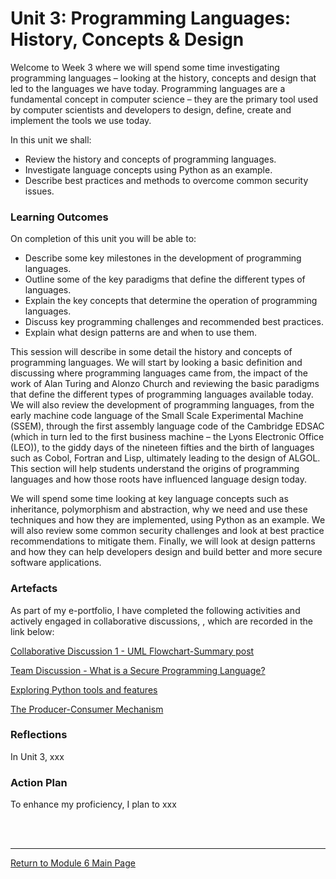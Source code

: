# Unit 3: Programming Languages: History, Concepts & Design

Welcome to Week 3 where we will spend some time investigating programming languages – looking at the history, concepts and design that led to the languages we have today. Programming languages are a fundamental concept in computer science – they are the primary tool used by computer scientists and developers to design, define, create and implement the tools we use today.

In this unit we shall:
 - Review the history and concepts of programming languages.
 - Investigate language concepts using Python as an example.
 - Describe best practices and methods to overcome common security issues.

### Learning Outcomes
On completion of this unit you will be able to:
 - Describe some key milestones in the development of programming languages.
 - Outline some of the key paradigms that define the different types of languages.
 - Explain the key concepts that determine the operation of programming languages.
 - Discuss key programming challenges and recommended best practices.
 - Explain what design patterns are and when to use them.

This session will describe in some detail the history and concepts of programming languages. We will start by looking a basic definition and discussing where programming languages came from, the impact of the work of Alan Turing and Alonzo Church and reviewing the basic paradigms that define the different types of programming languages available today. We will also review the development of programming languages, from the early machine code language of the Small Scale Experimental Machine (SSEM), through the first assembly language code of the Cambridge EDSAC (which in turn led to the first business machine – the Lyons Electronic Office (LEO)), to the giddy days of the nineteen fifties and the birth of languages such as Cobol, Fortran and Lisp, ultimately leading to the design of ALGOL. This section will help students understand the origins of programming languages and how those roots have influenced language design today.

We will spend some time looking at key language concepts such as inheritance, polymorphism and abstraction, why we need and use these techniques and how they are implemented, using Python as an example. We will also review some common security challenges and look at best practice recommendations to mitigate them. Finally, we will look at design patterns and how they can help developers design and build better and more secure software applications.

### Artefacts 
As part of my e-portfolio, I have completed the following activities and actively engaged in collaborative discussions, , which are recorded in the link below:

[Collaborative Discussion 1 - UML Flowchart-Summary post](SSD_Unit03_Summary.pdf)

[Team Discussion - What is a Secure Programming Language?](SSD_Unit03_TeamActivity.md) 

[Exploring Python tools and features](SSD_Unit03_Activity1.md) 

[The Producer-Consumer Mechanism](SSD_Unit03_Activity2.md) 


### Reflections
In Unit 3, xxx

### Action Plan
To enhance my proficiency, I plan to xxx

<br><br>

--- 

[Return to Module 6 Main Page](SSD_main.md)
